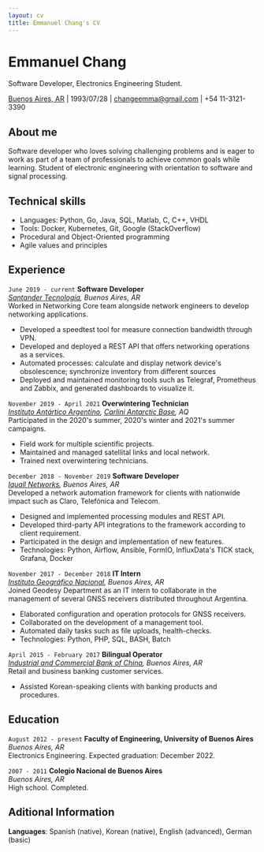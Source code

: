 ```yaml
---
layout: cv
title: Emmanuel Chang's CV
---
```

# Emmanuel Chang
Software Developer, Electronics Engineering Student.

<div id="webaddress">
<a href="https://goo.gl/maps/qRPmtAvuPA6o7p926">Buenos Aires, AR</a> |
1993/07/28 |
<a href="mailto:changeemma@gmail.com">changeemma@gmail.com</a> |
+54 11-3121-3390
</div>

## About me
Software developer who loves solving challenging problems and is eager to work as part of a team of professionals to achieve common goals while learning.
Student of electronic engineering with orientation to software and signal processing.

## Technical skills

- Languages: Python, Go, Java, SQL, Matlab, C, C++, VHDL
- Tools: Docker, Kubernetes, Git, Google (StackOverflow)
- Procedural and Object-Oriented programming
- Agile values and principles

## Experience

`June 2019 - current`
__Software Developer__\
*[Santander Tecnología](https://www.linkedin.com/company/santandertec), Buenos Aires, AR*\
Worked in Networking Core team alongside network engineers to develop networking applications. 
- Developed a speedtest tool for measure connection bandwidth through VPN.
- Developed and deployed a REST API that offers networking operations as a services.
- Automated processes: calculate and display network device's obsolescence; synchronize inventory from different sources
- Deployed and maintained monitoring tools such as Telegraf, Prometheus and Zabbix, and generated dashboards to visualize it.

`November 2019 - April 2021`
__Overwintering Technician__\
*[Instituto Antártico Argentino](https://www.cancilleria.gob.ar/es/iniciativas/dna/instituto-antartico-argentino), [Carlini Antarctic Base](https://goo.gl/maps/FJC7HRojAxb5TbbU7), AQ*\
Participated in the 2020's summer, 2020's winter and 2021's summer campaigns.

- Field work for multiple scientific projects.
- Maintained and managed satellital links and local network.
- Trained next overwintering technicians.

`December 2018 - November 2019`
__Software Developer__\
*[Iquall Networks](https://iquall.net/), Buenos Aires, AR*\
Developed a network automation framework for clients with nationwide impact such as Claro, Telefónica and Telecom.

- Designed and implemented processing modules and REST API.
- Developed third-party API integrations to the framework according to client requirement.
- Participated in the design and implementation of new features.
- Technologies: Python, Airflow, Ansible, FormIO, InfluxData's TICK stack, Grafana, Docker

`November 2017 - December 2018`
__IT Intern__\
*[Instituto Geográfico Nacional](https://www.ign.gob.ar/), Buenos Aires, AR*\
Joined Geodesy Department as an IT intern to collaborate in the management of several GNSS receivers distributed throughout Argentina.

- Elaborated configuration and operation protocols for GNSS receivers.
- Collaborated on the development of a management tool.
- Automated daily tasks such as file uploads, health-checks.
- Technologies: Python, PHP, SQL, BASH, Batch

`April 2015 - February 2017`
__Bilingual Operator__\
*[Industrial and Commercial Bank of China](https://www.icbc.com.ar/), Buenos Aires, AR*\
Retail and business banking customer services.

- Assisted Korean-speaking clients with banking products and procedures.

## Education

`August 2012 - present`
__Faculty of Engineering, University of Buenos Aires__\
*Buenos Aires, AR*\
Electronics Engineering. Expected graduation: December 2022.

`2007 - 2011`
__Colegio Nacional de Buenos Aires__\
*Buenos Aires, AR*\
High school. Completed.

## Aditional Information

__Languages__: Spanish (native), Korean (native), English (advanced), German (basic)

<!-- ### Footer

Last updated: May 2013 -->


